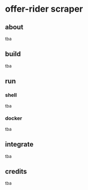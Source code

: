 # offer-rider scraper

## about
tba

## build
tba

## run
### shell
tba

### docker
tba

## integrate
tba

## credits
tba
